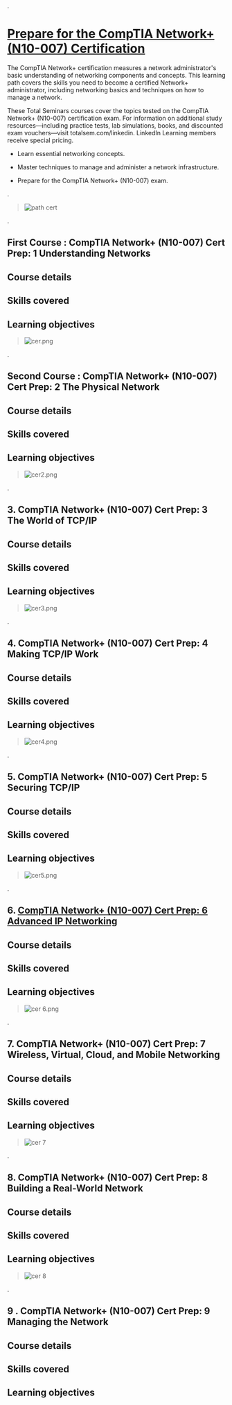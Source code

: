 


.

# [Prepare for the CompTIA Network+ (N10-007) Certification](https://www.linkedin.com/learning/paths/prepare-for-the-comptia-network-plus-n10-007-certification)


The CompTIA Network+ certification measures a network administrator's basic understanding of networking components and concepts. This learning path covers the skills you need to become a certified Network+ administrator, including networking basics and techniques on how to manage a network.

These Total Seminars courses cover the topics tested on the CompTIA Network+ (N10-007) certification exam. For information on additional study resources—including practice tests, lab simulations, books, and discounted exam vouchers—visit totalsem.com/linkedin. LinkedIn Learning members receive special pricing.



- Learn essential networking concepts.

- Master techniques to manage and administer a network infrastructure.

- Prepare for the CompTIA Network+ (N10-007) exam.



.

> ![path cert](https://user-images.githubusercontent.com/36210723/108638937-72847100-749a-11eb-9182-f8222662462e.png)



.



## First Course : CompTIA Network+ (N10-007) Cert Prep: 1 Understanding Networks



## Course details

## Skills covered


## Learning objectives


> ![cer.png](https://udacity-reviews-uploads.s3.us-west-2.amazonaws.com/_attachments/399095/1612748150/cer.png)


.



## Second Course :  CompTIA Network+ (N10-007) Cert Prep: 2 The Physical Network




## Course details

## Skills covered


## Learning objectives


> ![cer2.png](https://udacity-reviews-uploads.s3.us-west-2.amazonaws.com/_attachments/399095/1612748299/cer2.png)



.


## 3. CompTIA Network+ (N10-007) Cert Prep: 3 The World of TCP/IP


## Course details

## Skills covered


## Learning objectives


> ![cer3.png](https://udacity-reviews-uploads.s3.us-west-2.amazonaws.com/_attachments/399095/1612748151/cer3.png)



.



## 4. CompTIA Network+ (N10-007) Cert Prep: 4 Making TCP/IP Work

## Course details

## Skills covered


## Learning objectives


> ![cer4.png](https://udacity-reviews-uploads.s3.us-west-2.amazonaws.com/_attachments/399095/1612805050/cer4.png)



.



## 5. CompTIA Network+ (N10-007) Cert Prep: 5 Securing TCP/IP


## Course details

## Skills covered


## Learning objectives


>  ![cer5.png](https://udacity-reviews-uploads.s3.us-west-2.amazonaws.com/_attachments/399095/1612804867/cer5.png)




.

## 6. [CompTIA Network+ (N10-007) Cert Prep: 6 Advanced IP Networking](https://www.linkedin.com/learning/comptia-network-plus-n10-007-cert-prep-6-advanced-ip-networking/understand-ip-tunneling?contextUrn=urn%3Ali%3AlyndaLearningPath%3A5c48c642498e71fa1840e376)



## Course details

## Skills covered


## Learning objectives


> ![cer 6.png](https://udacity-reviews-uploads.s3.us-west-2.amazonaws.com/_attachments/399095/1612818586/cer_6.png)



.

## 7. CompTIA Network+ (N10-007) Cert Prep: 7 Wireless, Virtual, Cloud, and Mobile Networking



## Course details

## Skills covered


## Learning objectives

> ![cer 7](https://user-images.githubusercontent.com/36210723/107824357-01ea9f80-6d8a-11eb-84de-1fbd153d799c.png)


.


## 8. CompTIA Network+ (N10-007) Cert Prep: 8 Building a Real-World Network


## Course details

## Skills covered


## Learning objectives


> ![cer 8](https://user-images.githubusercontent.com/36210723/107824355-00b97280-6d8a-11eb-9196-7a2e5d6a28a0.png)


.



## 9 . CompTIA Network+ (N10-007) Cert Prep: 9 Managing the Network


## Course details

## Skills covered


## Learning objectives
